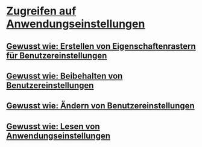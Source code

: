# [Zugreifen auf Anwendungseinstellungen](accessing-application-settings.md)
## [Gewusst wie: Erstellen von Eigenschaftenrastern für Benutzereinstellungen](how-to-create-property-grids-for-user-settings.md)
## [Gewusst wie: Beibehalten von Benutzereinstellungen](how-to-persist-user-settings.md)
## [Gewusst wie: Ändern von Benutzereinstellungen](how-to-change-user-settings.md)
## [Gewusst wie: Lesen von Anwendungseinstellungen](how-to-read-application-settings.md)